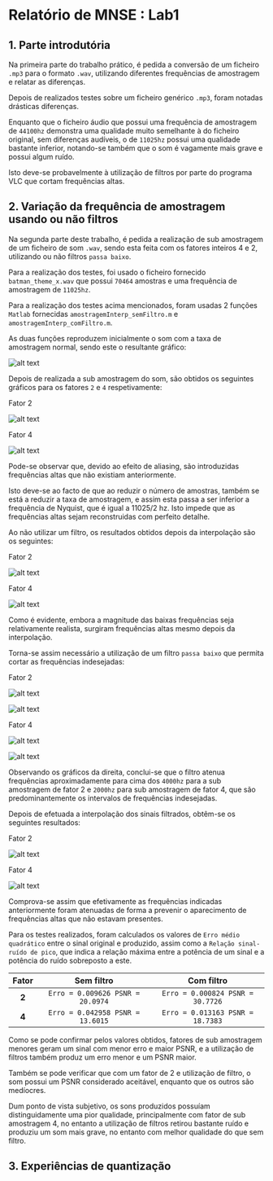 # Relatório de MNSE : Lab1

## 1. Parte introdutória

Na primeira parte do trabalho prático, é pedida a conversão de um ficheiro `.mp3` para o formato `.wav`, utilizando diferentes frequências de amostragem e relatar as diferenças.

Depois de realizados testes sobre um ficheiro genérico `.mp3`, foram notadas drásticas diferenças.

Enquanto que o ficheiro áudio que possui uma frequência de amostragem de `44100hz` demonstra uma qualidade muito semelhante à do ficheiro original, sem diferenças audíveis, o de `11025hz` possui uma qualidade bastante inferior, notando-se também que o som é vagamente mais grave e possui algum ruído.

Isto deve-se probavelmente à utilização de filtros por parte do programa VLC que cortam frequências altas.

## 2. Variação da frequência de amostragem usando ou não filtros

Na segunda parte deste trabalho, é pedida a realização de sub amostragem de um ficheiro de som `.wav`, sendo esta feita com os fatores inteiros 4 e 2, utilizando ou não filtros `passa baixo`.

Para a realização dos testes, foi usado o ficheiro fornecido `batman_theme_x.wav` que possui `70464` amostras e uma frequência de amostragem de `11025hz`.

Para a realização dos testes acima mencionados, foram usadas 2 funções `Matlab` fornecidas `amostragemInterp_semFiltro.m` e `amostragemInterp_comFiltro.m`.

As duas funções reproduzem inicialmente o som com a taxa de amostragem normal, sendo este o resultante gráfico:

![alt text](nofilter4\1c364f7ec50da941afaf4f1de7d8d5ea.png)

Depois de realizada a sub amostragem do som, são obtidos os seguintes gráficos para os fatores `2` e `4` respetivamente:

Fator 2

![alt text](nofilter2\c35ed5552e079b78116896e34404ee06.png)

Fator 4

![alt text](nofilter4\d280ad776363626c15eeafe0533d02d5.png)

Pode-se observar que, devido ao efeito de aliasing, são introduzidas frequências altas que não existiam anteriormente.

Isto deve-se ao facto de que ao reduzir o número de  amostras, também se está a reduzir a taxa de amostragem, e assim esta passa a ser inferior a frequência de Nyquist, que é igual a 11025/2 hz. Isto impede que as frequências altas sejam reconstruidas com perfeito detalhe.

Ao não utilizar um filtro, os resultados obtidos depois da interpolação são os seguintes:

Fator 2

![alt text](nofilter2\9c2d8fd85250e059bef935345be195fe.png)

Fator 4

![alt text](nofilter4\5412a0ee2e0b0ac4be722ea34a9609be.png)

Como é evidente, embora a magnitude das baixas frequências seja relativamente realista, surgiram frequências altas mesmo depois da interpolação.

Torna-se assim necessário a utilização de um filtro `passa baixo` que permita cortar as frequências indesejadas:

Fator 2


![alt text](filter2\e4d1c32bdf4266485ed5d2e9014990c6.png)

![alt text](filter2\1a6f71e0ae7a5a075bae39dd54145b2a.png)

Fator 4

![alt text](filter4\235f06bfae815f542e595ad6856e45b5.png)

![alt text](filter4\fa3d65ee1267e0861d46d88f07d529c4.png)

Observando os gráficos da direita, conclui-se que o filtro atenua frequências aproximadamente para cima dos `4000hz` para a sub amostragem de fator 2 e `2000hz` para sub amostragem de fator 4, que são predominantemente os intervalos de frequências indesejadas.

Depois de efetuada a interpolação dos sinais filtrados, obtêm-se os seguintes resultados:

Fator 2

![alt text](filter2\923e1c8eb8abb9dcc18fd9070638387b.png)

Fator 4

![alt text](filter4\a059a12f126ae764a3382957aeb0b688.png)

Comprova-se assim que efetivamente as frequências indicadas anteriormente foram atenuadas de forma a prevenir o aparecimento de frequências altas que não estavam presentes.

Para os testes realizados, foram calculados os valores de `Erro médio quadrático` entre o sinal original e produzido, assim como a `Relação sinal-ruído de pico`, que indica a relação máxima entre a potência de um sinal e a potência do ruído sobreposto a este.

|Fator|Sem filtro|Com filtro| 
|:-:|:-:|:-:|
|**2**|`Erro = 0.009626 PSNR = 20.0974`|`Erro = 0.000824 PSNR = 30.7726`|
|**4**|`Erro = 0.042958 PSNR = 13.6015`|`Erro = 0.013163 PSNR = 18.7383`|

Como se pode confirmar pelos valores obtidos, fatores de sub amostragem menores geram um sinal com menor erro e maior PSNR, e a utilização de filtros também produz um erro menor e um PSNR maior.

Também se pode verificar que com um fator de 2 e utilização de filtro, o som possui um PSNR considerado aceitável, enquanto que os outros são medíocres.

Dum ponto de vista subjetivo, os sons produzidos possuíam distinguidamente uma pior qualidade, principalmente com fator de sub amostragem 4, no entanto a utilização de filtros retirou bastante ruído e produziu um som mais grave, no entanto com melhor qualidade do que sem filtro.

## 3. Experiências de quantização